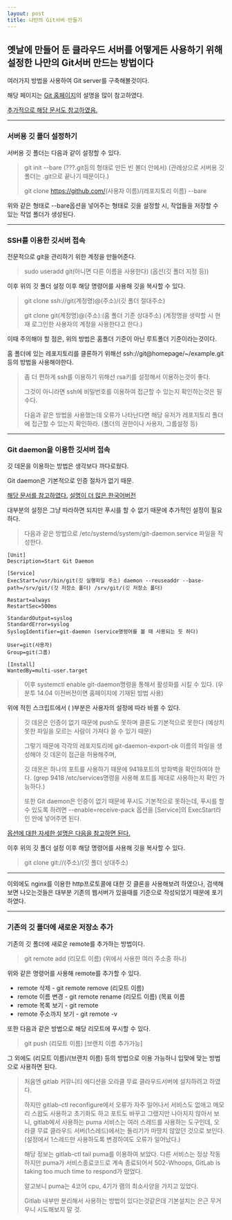 ```yaml
---
layout: post
title: 나만의 Git서버 만들기
---
```



## 옛날에 만들어 둔 클라우드 서버를 어떻게든 사용하기 위해 설정한 나만의 Git서버 만드는 방법이다

여러가지 방법을 사용하여 Git server를 구축해볼것이다.

해당 페이지는 [Git 홈페이지](<https://git-scm.com/book/ko/v2/Git-%EC%84%9C%EB%B2%84-%EC%84%9C%EB%B2%84%EC%97%90-Git-%EC%84%A4%EC%B9%98%ED%95%98%EA%B8%B0>)의 설명을 많이 참고하였다.

[추가적으로 해당 문서도 참고하였음.](<https://git-scm.com/book/ko/v2/Git-%EC%84%9C%EB%B2%84-%ED%94%84%EB%A1%9C%ED%86%A0%EC%BD%9C>)

----

### 서버용 깃 폴더 설정하기

서버용 깃 폴더는 다음과 같이 설정할 수 있다.

> git init --bare (???.git등의 형태로 만든 빈 볼더 안에서) (관례상으로 서버용 깃 폴더는 .git으로 끝나기 때문이다.)
>
> git clone <https://github.com/>(사용자 이름)/(레포지토리 이름) --bare

위와 같은 형태로 --bare옵션을 넣어주는 형태로 깃을 설정할 시, 작업들을 저장할 수 있는 작업 폴더가 생성된다.

----

### SSH를 이용한 깃서버 접속

전문적으로 git을 관리하기 위한 계정을 만들어준다.

> sudo useradd git(아니면 다른 이름을 사용한다) (옵션(깃 폴더 지정 등))

이후 위의 깃 폴더 설정 이후 해당 명령어를 사용해 깃을 복사할 수 있다.

> git clone ssh://git(계정명)@(주소)/(깃 폴더 절대주소)
>
> git clone git(계정명)@(주소):(홈 폴더 기준 상대주소) (계정명을 생략할 시 현재 로그인한 사용자의 계정을 사용한다고 한다.)

이때 주의해야 할 점은, 위의 방법은 홈폴더 기준이 아닌 루트폴더 기준이라는것이다.

홈 폴더에 있는 레포지토리를 클론하기 위해선 ssh://git@homepage/~/example.git 등의 방법을 사용해야한다.

> 좀 더 편하게 ssh를 이용하기 위해선 rsa키를 설정해서 이용하는것이 좋다.
>
> 그것이 아니라면 ssh에 비밀번호를 이용하여 접근할 수 있는지 확인하는것은 필수다.
>
> 다음과 같은 방법을 사용했는데 오류가 나타난다면 해당 유저가 레포지토리 폴더에 접근할 수 있는지 확인하라. (폴더의 권한이나 사용자, 그룹설정 등)

----

### Git daemon을 이용한 깃서버 접속

깃 데몬을 이용하는 방법은 생각보다 까다로웠다.

Git daemon은 기본적으로 인증 절차가 없기 때문.

[해당 문서를 참고하였다.](<https://git-scm.com/docs/git-daemon>) [설명이 더 많은 한국어버전](<https://git-scm.com/book/ko/v2/Git-%EC%84%9C%EB%B2%84-Git-%EB%8D%B0%EB%AA%AC>)

대부분의 설정은 그냥 따라하면 되지만 푸시를 할 수 없기 때문에 추가적인 설정이 필요하다.

> 다음과 같은 방법으로 /etc/systemd/system/git-daemon.service 파일을 작성한다.
>>
```text
[Unit]
Description=Start Git Daemon

[Service]
ExecStart=/usr/bin/git(깃 실행파일 주소) daemon --reuseaddr --base-path=/srv/git/(깃 저장소 폴더) /srv/git/(깃 저장소 폴더)

Restart=always
RestartSec=500ms

StandardOutput=syslog
StandardError=syslog
SyslogIdentifier=git-daemon (service명령어를 볼 때 사용되는 듯 하다)

User=git(사용자)
Group=git(그룹)

[Install]
WantedBy=multi-user.target
```
>
> 이후 systemctl enable git-daemon명령을 통해서 활성화를 시킬 수 있다. (우분투 14.04 이전버전이면 홈페이지에 기재된 방법 사용)

위에 적힌 스크립트에서 ( )부분은 사용자의 설정에 따라 바뀔 수 있다.

> 깃 데몬은 인증이 없기 때문에 push도 못하며 클론도 기본적으로 못한다 (예상치 못한 파일을 모르는 사람이 가져다 쓸 수 있기 때문)
>
> 그렇기 때문에 각각의 레포지토리에 git-daemon-export-ok 이름의 파일을 생성해야 깃 데몬이 접근을 허용해주며,
>
> 깃 데몬은 하나의 포트를 사용하기 때문에 9418포트의 방화벽을 확인하여야 한다. (grep 9418 /etc/services명령을 사용해 포트를 제대로 사용하는지 확인 가능하다.)
>
> 또한 Git daemon은 인증이 없기 때문에 푸시도 기본적으로 못하는데, 푸시를 할 수 있도록 하려면 --enable=receive-pack 옵션을 [Service]의 ExecStart라인 안에 넣어주면 된다.

[옵션에 대한 자세한 설명은 다음을 참고하면 된다.](<https://git-scm.com/docs/git-daemon>)

이후 위의 깃 폴더 설정 이후 해당 명령어를 사용해 깃을 복사할 수 있다.

> git clone git://(주소)/(깃 폴더 상대주소)

----

이외에도 nginx를 이용한 http프로토콜에 대한 깃 클론을 사용해보려 하였으나, 검색해보면 나오는것들은 대부분 기존의 웹서버가 있을때를 기준으로 작성되었기 때문에 포기하였다.

----

### 기존의 깃 폴더에 새로운 저장소 추가

기존의 깃 폴더에 새로운 remote를 추가하는 방법이다.

> git remote add (리모트 이름) (위에서 사용한 여러 주소중 하나)

위와 같은 명령어를 사용해 remote를 추가할 수 있다.

- remote 삭제 - git remote remove (리모트 이름)
- remote 이름 변경 - git remote rename (리모트 이름) (목표 이름
- remote 목록 보기 - git remote
- remote 주소까지 보기 - git remote -v

또한 다음과 같은 방법으로 해당 리모트에 푸시할 수 있다.

> git push (리모트 이름) [브랜치 이름 추가가능]

그 외에도 (리모트 이름)/(브랜치 이름) 등의 방법으로 이용 가능하니 입맞에 맞는 방법으로 사용하면 된다.

> 처음엔 gitlab 커뮤니티 에디션을 오라클 무료 클라우드서버에 설치하려고 하였다.
>
> 하지만 gitlab-ctl reconfigure에서 오류가 자주 일어나서 서비스도 없애고 메모리 스왑도 사용하고 초기화도 하고 포트도 바꾸고 그랬지만 나아지지 않아서 보니, gitlab에서 사용하는 puma 서비스는 여러 스레드를 사용하는 도구인데, 오라클 무료 클라우드 서버(1스레드)에서는 돌리기가 마땅치 않았던 것으로 보인다. (설정에서 1스레드만 사용하도록 변경하여도 오류가 일어났다.)
>
> 해당 정보는 gitlab-ctl tail puma를 이용하여 보았다. 다른 서비스는 정상 작동하지만 puma가 서비스종료코드로 계속 종료되어서 502-Whoops, GitLab is taking too much time to respond가 떴었다.
>
> 알고보니 puma는 4코어 cpu, 4기가 램의 최소사양을 가지고 있었다.
>
> Gitlab 내부만 분리해서 사용하는 방법이 있다는것같은데 기본설치는 은근 무거우니 시도해보지 말 것.

